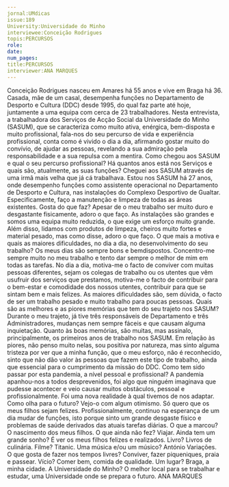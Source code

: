 ```yaml
---
jornal:UMdicas
issue:189
University:Universidade do Minho
interviewee:Conceição Rodrigues
topis:PERCURSOS
role:
date:
num_pages:
title:PERCURSOS
interviewer:ANA MARQUES
---
```


Conceição Rodrigues nasceu em Amares há 55 anos e vive em Braga há 36. Casada, mãe de um
casal, desempenha funções no Departamento de Desporto e Cultura (DDC) desde 1995, do qual
faz parte até hoje, juntamente a uma equipa com cerca de 23 trabalhadores.
Nesta entrevista, a trabalhadora dos Serviços
de Acção Social da Universidade do Minho
(SASUM), que se caracteriza como muito
ativa, enérgica, bem-disposta e muito
profissional, fala-nos do seu percurso de
vida e experiência profissional, conta como
é vivido o dia a dia, afirmando gostar muito
do convívio, de ajudar as pessoas, revelando
a sua admiração pela responsabilidade e a
sua repulsa com a mentira.
Como chegou aos SASUM e qual o seu
percurso profissional? Há quantos anos
está nos Serviços e quais são, atualmente,
as suas funções?
Cheguei aos SASUM através de uma irmã
mais velha que já cá trabalhava. Estou nos
SASUM há 27 anos, onde desempenho
funções como assistente operacional no
Departamento de Desporto e Cultura,
nas instalações do Complexo Desportivo
de Gualtar. Especificamente, faço a
manutenção e limpeza de todas as áreas
existentes.
Gosta do que faz?
Apesar de o meu trabalho ser muito duro
e desgastante fisicamente, adoro o que
faço. As instalações são grandes e somos
uma equipa muito reduzida, o que exige
um esforço muito grande. Além disso,
lidamos com produtos de limpeza, cheiros
muito fortes e material pesado, mas como
disse, adoro o que faço.
O que mais a motiva e quais as
maiores dificuldades, no dia a dia, no
desenvolvimento do seu trabalho?
Os meus dias são sempre bons e bemdispostos.
Concentro-me sempre muito
no meu trabalho e tento dar sempre o
melhor de mim em todas as tarefas. No
dia a dia, motiva-me o facto de conviver
com muitas pessoas diferentes, sejam
os colegas de trabalho ou os utentes que
vêm usufruir dos serviços que prestamos,
motiva-me o facto de contribuir
para o bem-estar e comodidade dos
nossos utentes, contribuir para que se
sintam bem e mais felizes. As maiores
dificuldades são, sem dúvida, o facto de
ser um trabalho pesado e muito trabalho
para poucas pessoas.
Quais são as melhores e as piores
memórias que tem do seu trajeto nos
SASUM?
Durante o meu trajeto, já tive três
responsáveis de Departamento e três
Administradores, mudanças nem sempre
fáceis e que causam alguma inquietação.
Quanto às boas memórias, são muitas,
mas assinalo, principalmente, os
primeiros anos de trabalho nos SASUM.
Em relação às piores, não penso muito
nelas, sou positiva por natureza, mas
sinto alguma tristeza por ver que a
minha função, que o meu esforço, não é
reconhecido, sinto que não dão valor às
pessoas que fazem este tipo de trabalho,
ainda que essencial para o cumprimento
da missão do DDC.
Como tem sido passar por esta pandemia,
a nível pessoal e profissional?
A pandemia apanhou-nos a todos
desprevenidos, foi algo que ninguém
imaginava que pudesse acontecer e
veio causar muitos obstáculos, pessoal
e profissionalmente. Foi uma nova
realidade à qual tivemos de nos adaptar.
Como olha para o futuro?
Vejo-o com algum otimismo. Só quero
que os meus filhos sejam felizes.
Profissionalmente, continuo na esperança
de um dia mudar de funções, isto
porque sinto um grande desgaste físico
e problemas de saúde derivados das atuais
tarefas diárias.
O que a marcou?
O nascimento dos meus filhos.
O que ainda não fez?
Viajar.
Ainda tem um grande sonho?
É ver os meus filhos felizes e realizados.
Livro?
Livros de culinária.
Filme?
Titanic.
Uma música e/ou um músico?
António Variações.
O que gosta de fazer nos tempos livres?
Conviver, fazer piqueniques, praia e
passear.
Vício?
Comer bem, comida de qualidade.
Um lugar?
Braga, a minha cidade.
A Universidade do Minho?
O melhor local para se trabalhar e
estudar, uma Universidade onde se
prepara o futuro.
ANA MARQUES